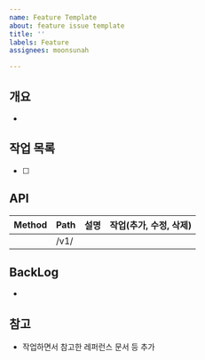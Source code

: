 ```yaml
---
name: Feature Template
about: feature issue template
title: ''
labels: Feature
assignees: moonsunah

---
```


## 개요

-

## 작업 목록

- [ ]

## API

| Method | Path      | 설명           | 작업(추가, 수정, 삭제) |
| ------ | --------- | -------------- | ---------------------- |
| | /v1/| | |

## BackLog

- [ ]( )

## 참고

- 작업하면서 참고한 레퍼런스 문서 등 추가
